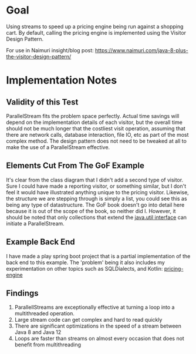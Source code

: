 # Goal
Using streams to speed up a pricing engine being run against a shopping cart.
By default, calling the pricing engine is implemented using the Visitor Design Pattern.

For use in Naimuri insight/blog post:
https://www.naimuri.com/java-8-plus-the-visitor-design-pattern/

# Implementation Notes

## Validity of this Test
ParallelStream fits the problem space perfectly. Actual time savings will depend on the implementation details of each 
visitor, but the overall time should not be much longer that the costliest visit operation, assuming that there are
network calls, database interaction, file IO, etc as part of the most complex method. The design pattern does not need to
be tweaked at all to make the use of a ParallelStream effective.

## Elements Cut From The GoF Example
It's clear from the class diagram that I didn't add a second type of visitor. Sure I could have made a reporting visitor,
or something similar, but I don't feel it would have illustrated anything unique to the pricing visitor. Likewise, the 
structure we are stepping through is simply a list, you could see this as being any type of datastructure. The GoF book
doesn't go into detail here because it is out of the scope of the book, so neither did I. However, it should be noted
that only collections that extend the [java.util interface](https://docs.oracle.com/javase/8/docs/api/java/util/Collection.html "Collection Interface JavaDoc")
can initiate a ParallelStream.

## Example Back End
I have made a play spring boot project that is a partial implementation of the back end to this example. The 'problem' being it
also includes my experimentation on other topics such as SQLDialects, and Kotlin: [pricing-engine](https://github.com/PhilOfCalth/pricing-engine)

## Findings
1. ParallellStreams are exceptionally effective at turning a loop into a multithreaded operation.
2. Large stream code can get complex and hard to read quickly
3. There are significant optimizations in the speed of a stream between Java 8 and Java 12
4. Loops are faster than streams on almost every occasion that does not benefit from multithreading
